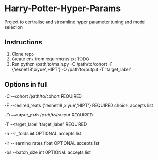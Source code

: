 # Harry-Potter-Hyper-Params
Project to centralise and streamline hyper parameter tuning and model selection


## Instructions
1. Clone repo
3. Create env from requirments.txt TODO
5. Run python /path/to/main.py -C /path/to/cohort -F {'resnet18',xiyue','HIPT'} -O /path/to/output -T 'target_label'

## Options in full
-C --cohort           /path/to/cohort             REQUIRED

-F --desired_feats    {'resnet18',xiyue','HIPT'}  REQUIRED choice, accepts list

-O --output_path      /path/to/output             REQUIRED

-T --target_label     'target_label'              REQUIRED

-n --n_folds          int                         OPTIONAL accepts list

-lr --learning_rates  float                       OPTIONAL accepts list

-bs --batch_size      int                         OPTIONAL accepts list
